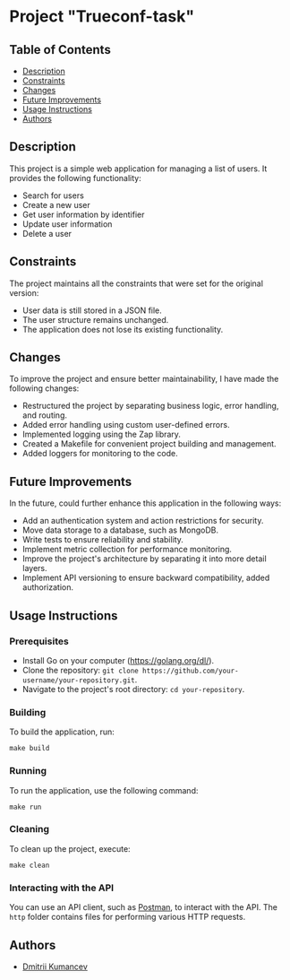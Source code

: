 # Project "Trueconf-task"

## Table of Contents
- [Description](#description)
- [Constraints](#constraints)
- [Changes](#changes)
- [Future Improvements](#future-improvements)
- [Usage Instructions](#usage-instructions)
- [Authors](#authors)

## Description
This project is a simple web application for managing a list of users. It provides the following functionality:
- Search for users
- Create a new user
- Get user information by identifier
- Update user information
- Delete a user

## Constraints
The project maintains all the constraints that were set for the original version:

- User data is still stored in a JSON file.
- The user structure remains unchanged.
- The application does not lose its existing functionality.

## Changes
To improve the project and ensure better maintainability, I have made the following changes:
- Restructured the project by separating business logic, error handling, and routing.
- Added error handling using custom user-defined errors.
- Implemented logging using the Zap library.
- Created a Makefile for convenient project building and management.
- Added loggers for monitoring to the code.

## Future Improvements
In the future, could further enhance this application in the following ways:
- Add an authentication system and action restrictions for security.
- Move data storage to a database, such as MongoDB.
- Write tests to ensure reliability and stability.
- Implement metric collection for performance monitoring.
- Improve the project's architecture by separating it into more detail layers.
- Implement API versioning to ensure backward compatibility, added authorization.

## Usage Instructions
### Prerequisites
- Install Go on your computer (https://golang.org/dl/).
- Clone the repository: `git clone https://github.com/your-username/your-repository.git`.
- Navigate to the project's root directory: `cd your-repository`.

### Building
To build the application, run:
```
make build
```

### Running
To run the application, use the following command:
```
make run
```
### Cleaning
To clean up the project, execute:
```
make clean
```

### Interacting with the API
You can use an API client, such as [Postman](https://www.postman.com/), to interact with the API. The `http` folder contains files for performing various HTTP requests.

## Authors

- [Dmitrii Kumancev](https://github.com/DmitriiKumancev)